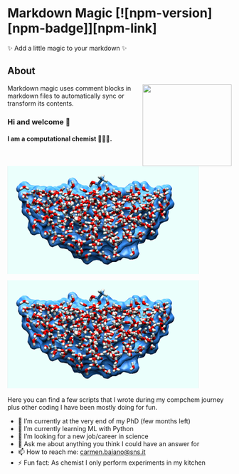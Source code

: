 # Markdown Magic [![npm-version][npm-badge]][npm-link]

✨ Add a little magic to your markdown ✨

## About

<img align="right" width="200" height="183" src="https://cloud.githubusercontent.com/assets/532272/21507867/3376e9fe-cc4a-11e6-9350-7ec4f680da36.gif">Markdown magic uses comment blocks in markdown files to automatically sync or transform its contents.


### Hi and welcome 👋



#### I am a computational chemist 👩🏻‍💻. 

<img align="center" src="Picture1.png">

![A nice example!](Picture1.png)

Here you can find a few scripts that 
I wrote during my compchem journey 
plus other coding I have been mostly 
doing for fun.

- 🔭 I’m currently at the very end of my PhD (few months left)
- 🌱 I’m currently learning ML with Python
- 👯 I’m looking for a new job/career in science
- 💬 Ask me about anything you think I could have an answer for
- 📫 How to reach me: carmen.baiano@sns.it
- ⚡ Fun fact: As chemist I only perform experiments in my kitchen 

